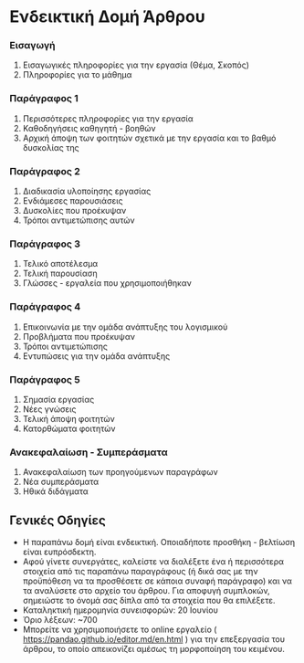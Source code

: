 # Ενδεικτική Δομή Άρθρου

### Εισαγωγή
1. Εισαγωγικές πληροφορίες για την εργασία (Θέμα, Σκοπός)
2. Πληροφορίες για το μάθημα

### Παράγραφος 1
1. Περισσότερες πληροφορίες για την εργασία
2. Καθοδηγήσεις καθηγητή - βοηθών
3. Αρχική άποψη των φοιτητών σχετικά με την εργασία και το βαθμό δυσκολίας της

### Παράγραφος 2
1. Διαδικασία υλοποίησης εργασίας
2. Ενδιάμεσες παρουσιάσεις
3. Δυσκολίες που προέκυψαν
4. Τρόποι αντιμετώπισης αυτών

### Παράγραφος 3
1. Τελικό αποτέλεσμα
2. Τελική παρουσίαση
3. Γλώσσες - εργαλεία που χρησιμοποιήθηκαν

### Παράγραφος 4
1. Επικοινωνία με την ομάδα ανάπτυξης του λογισμικού
2. Προβλήματα που προέκυψαν
3. Τρόποι αντιμετώπισης
4. Εντυπώσεις για την ομάδα ανάπτυξης

### Παράγραφος 5
1. Σημασία εργασίας
2. Νέες γνώσεις
3. Τελική άποψη φοιτητών
4. Κατορθώματα φοιτητών

### Ανακεφαλαίωση - Συμπεράσματα
1. Ανακεφαλαίωση των προηγούμενων παραγράφων
2. Νέα συμπεράσματα
3. Ηθικά διδάγματα

## Γενικές Οδηγίες
* Η παραπάνω δομή είναι ενδεικτική. Οποιαδήποτε προσθήκη - βελτίωση είναι ευπρόσδεκτη.
* Αφού γίνετε συνεργάτες, καλείστε να διαλέξετε ένα ή περισσότερα στοιχεία από τις παραπάνω παραγράφους (ή δικά σας με την προϋπόθεση να τα προσθέσετε σε κάποια συναφή παράγραφο) και να τα αναλύσετε στο αρχείο του άρθρου.
Για αποφυγή συμπλοκών, σημειώστε το όνομά σας δίπλα από τα στοιχεία που θα επιλέξετε.
* Καταληκτική ημερομηνία συνεισφορών: 20 Ιουνίου
* Όριο λέξεων: ~700
* Μπορείτε να χρησιμοποιήσετε το online εργαλείο ( https://pandao.github.io/editor.md/en.html ) για την επεξεργασία του άρθρου, το οποίο απεικονίζει αμέσως τη μορφοποίηση του κειμένου.
